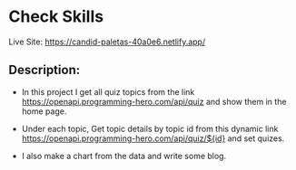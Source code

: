 # Check Skills
Live Site: https://candid-paletas-40a0e6.netlify.app/


## Description: 
* In this project I get all quiz topics from the link https://openapi.programming-hero.com/api/quiz and show them in the home page.

* Under each topic, Get topic details by topic id from this dynamic link https://openapi.programming-hero.com/api/quiz/${id} and set quizes.

* I also make a chart from the data and write some blog. 